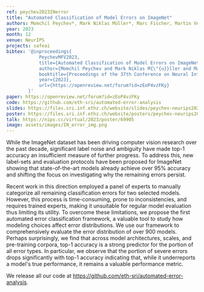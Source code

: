 ```yaml
---
ref: peychev2023INerror
title: "Automated Classification of Model Errors on ImageNet"
authors: Momchil Peychev*, Mark Niklas Müller*, Marc Fischer, Martin Vechev
year: 2023
month: 12
venue: NeurIPS
projects: safeai
bibtex: '@inproceedings{
			PeychevMFV2023,  
			title={Automated Classification of Model Errors on ImageNet},  
			author={Momchil Peychev and Mark Niklas M{\"{u}}ller and Marc Fischer and Martin T. Vechev},  
			booktitle={Proceedings of the 37th Conference on Neural Information Processing Systems (NeurIPS)},  
			year={2023},  
			url={https://openreview.net/forum?id=zEoP4vzFKy}
		}'
paper: https://openreview.net/forum?id=zEoP4vzFKy
code: https://github.com/eth-sri/automated-error-analysis
slides: https://files.sri.inf.ethz.ch/website/slides/peychev-neurips2023-slides.pdf
poster: https://files.sri.inf.ethz.ch/website/posters/peychev-neurips2023-poster.pdf
talk: https://nips.cc/virtual/2023/poster/69905
image: assets/images/IN_error_img.png
---
```


While the ImageNet dataset has been driving computer vision research over the past decade, significant label noise and ambiguity have made top-1 accuracy an insufficient measure of further progress. To address this, new label-sets and evaluation protocols have been proposed for ImageNet showing that state-of-the-art models already achieve over 95% accuracy and shifting the focus on investigating why the remaining errors persist.

Recent work in this direction employed a panel of experts to manually categorize all remaining classification errors for two selected models. However, this process is time-consuming, prone to inconsistencies, and requires trained experts, making it unsuitable for regular model evaluation thus limiting its utility. To overcome these limitations, we propose the first automated error classification framework, a valuable tool to study how modeling choices affect error distributions. We use our framework to comprehensively evaluate the error distribution of over 900 models. Perhaps surprisingly, we find that across model architectures, scales, and pre-training corpora, top-1 accuracy is a strong predictor for the portion of all error types. In particular, we observe that the portion of severe errors drops significantly with top-1 accuracy indicating that, while it underreports a model's true performance, it remains a valuable performance metric.

We release all our code at https://github.com/eth-sri/automated-error-analysis.
